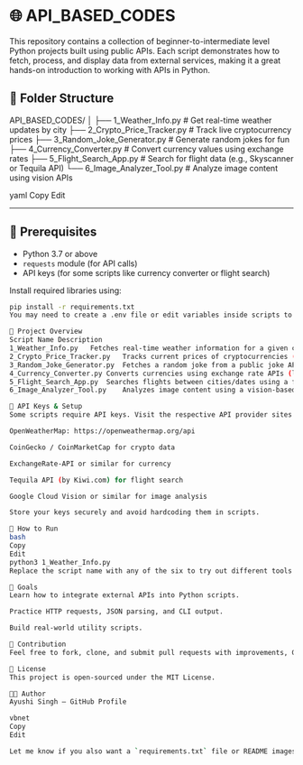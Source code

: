 # 🌐 API_BASED_CODES

This repository contains a collection of beginner-to-intermediate level Python projects built using public APIs. Each script demonstrates how to fetch, process, and display data from external services, making it a great hands-on introduction to working with APIs in Python.

## 📁 Folder Structure

API_BASED_CODES/
│
├── 1_Weather_Info.py # Get real-time weather updates by city
├── 2_Crypto_Price_Tracker.py # Track live cryptocurrency prices
├── 3_Random_Joke_Generator.py # Generate random jokes for fun
├── 4_Currency_Converter.py # Convert currency values using exchange rates
├── 5_Flight_Search_App.py # Search for flight data (e.g., Skyscanner or Tequila API)
└── 6_Image_Analyzer_Tool.py # Analyze image content using vision APIs

yaml
Copy
Edit

---

## 🔧 Prerequisites

- Python 3.7 or above
- `requests` module (for API calls)
- API keys (for some scripts like currency converter or flight search)

Install required libraries using:

```bash
pip install -r requirements.txt
You may need to create a .env file or edit variables inside scripts to add your API keys.

🧠 Project Overview
Script Name	Description
1_Weather_Info.py	Fetches real-time weather information for a given city using OpenWeather API.
2_Crypto_Price_Tracker.py	Tracks current prices of cryptocurrencies (e.g., Bitcoin, Ethereum).
3_Random_Joke_Generator.py	Fetches a random joke from a public joke API and displays it.
4_Currency_Converter.py	Converts currencies using exchange rate APIs (like ExchangeRate-API).
5_Flight_Search_App.py	Searches flights between cities/dates using a flight data API.
6_Image_Analyzer_Tool.py	Analyzes image content using a vision-based API (e.g., Google Vision API).

🔐 API Keys & Setup
Some scripts require API keys. Visit the respective API provider sites and sign up for free keys:

OpenWeatherMap: https://openweathermap.org/api

CoinGecko / CoinMarketCap for crypto data

ExchangeRate-API or similar for currency

Tequila API (by Kiwi.com) for flight search

Google Cloud Vision or similar for image analysis

Store your keys securely and avoid hardcoding them in scripts.

🚀 How to Run
bash
Copy
Edit
python3 1_Weather_Info.py
Replace the script name with any of the six to try out different tools.

📌 Goals
Learn how to integrate external APIs into Python scripts.

Practice HTTP requests, JSON parsing, and CLI output.

Build real-world utility scripts.

🙌 Contribution
Feel free to fork, clone, and submit pull requests with improvements, GUI versions, or more API integrations.

📜 License
This project is open-sourced under the MIT License.

👩‍💻 Author
Ayushi Singh – GitHub Profile

vbnet
Copy
Edit

Let me know if you also want a `requirements.txt` file or README images/badges to make it even more eye-catching on GitHub.